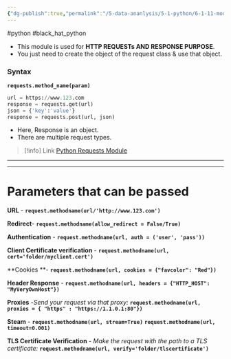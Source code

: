 ```yaml
---
{"dg-publish":true,"permalink":"/5-data-ananlysis/5-1-python/6-1-11-modules/reques-ts/","noteIcon":""}
---
```


#python #black_hat_python 
- This module is used for  **HTTP REQUESTs AND RESPONSE PURPOSE**.
- You just need to create the object of the request class & use that object.
### Syntax 
**`requests.method_name(param)`**

```Python 
url = https://www.123.com
response = requests.get(url)
json = {'key':'value'}
response = requests.post(url, json)
```
- Here, Response is an object.
- There are multiple request types.
> [!info] Link
> [Python Requests Module](https://www.w3schools.com/python/module_requests.asp)

***
***
# Parameters that can be passed 
**URL** - **`request.methodname(url/'http://www.123.com')`**

**Redirect**- **`request.methodname(allow_redirect = False/True)`** 

**Authentication** - **`request.methodname(url, auth = ('user', 'pass'))`**

**Client Certificate verification** - **`request.methodname(url, cert='folder/myclient.cert')`**

**Cookies **- **`request.methodname(url, cookies = {"favcolor": "Red"})`**

**Header Response** - **`request.methodname(url, headers = {"HTTP_HOST": "MyVeryOwnHost"})`**

**Proxies** -*Send your request via that proxy:* **`request.methodname(url, proxies = { "https" : "https://1.1.0.1:80"})`**

**Steam** - **`request.methodname(url, stream=True)`**
**`request.methodname(url, timeout=0.001)`**

**TLS Certificate Verification** - *Make the request with the path to a TLS certificate:* **`request.methodname(url, verify='folder/tlscertificate')`**